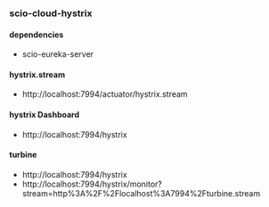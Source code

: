 ### scio-cloud-hystrix

#### dependencies
- scio-eureka-server

#### hystrix.stream
- http://localhost:7994/actuator/hystrix.stream

#### hystrix Dashboard
- http://localhost:7994/hystrix

#### turbine
- http://localhost:7994/hystrix
- http://localhost:7994/hystrix/monitor?stream=http%3A%2F%2Flocalhost%3A7994%2Fturbine.stream